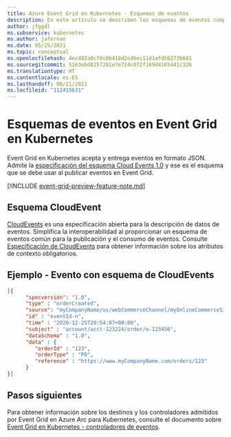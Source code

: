 ```yaml
---
title: Azure Event Grid en Kubernetes - Esquemas de eventos
description: En este artículo se describen los esquemas de eventos compatibles con Event Grid en Azure Arc para Kubernetes
author: jfggdl
ms.subservice: kubernetes
ms.author: jafernan
ms.date: 05/25/2021
ms.topic: conceptual
ms.openlocfilehash: 4ec482a0cf8c0b418d2cd6ec11d1afd56273b681
ms.sourcegitcommit: 5163ebd8257281e7e724c072f169d4165441c326
ms.translationtype: HT
ms.contentlocale: es-ES
ms.lasthandoff: 06/21/2021
ms.locfileid: "112415631"
---
```

# <a name="event-schemas-in-event-grid-on-kubernetes"></a>Esquemas de eventos en Event Grid en Kubernetes
Event Grid en Kubernetes acepta y entrega eventos en formato JSON. Admite la [especificación del esquema Cloud Events 1.0](https://github.com/cloudevents/spec/blob/v1.0/spec.md) y ese es el esquema que se debe usar al publicar eventos en Event Grid. 

[!INCLUDE [event-grid-preview-feature-note.md](../includes/event-grid-preview-feature-note.md)]



## <a name="cloudevent-schema"></a>Esquema CloudEvent
[CloudEvents](https://cloudevents.io/) es una especificación abierta para la descripción de datos de eventos. Simplifica la interoperabilidad al proporcionar un esquema de eventos común para la publicación y el consumo de eventos. Consulte [Especificación de CloudEvents](https://github.com/cloudevents/spec/blob/master/json-format.md#3-envelope) para obtener información sobre los atributos de contexto obligatorios.

## <a name="example--event-using-cloudevents-schema"></a>Ejemplo - Evento con esquema de CloudEvents

```json
[{
      "specversion": "1.0",
      "type" : "orderCreated",
      "source": "myCompanyName/us/webCommerceChannel/myOnlineCommerceSiteBrandName",
      "id" : "eventId-n",
      "time" : "2020-12-25T20:54:07+00:00",
      "subject" : "account/acct-123224/order/o-123456",
      "dataSchema" : "1.0",
      "data" : {
         "orderId" : "123",
         "orderType" : "PO",
         "reference" : "https://www.myCompanyName.com/orders/123"
      }
}]
```

## <a name="next-steps"></a>Pasos siguientes
Para obtener información sobre los destinos y los controladores admitidos por Event Grid en Azure Arc para Kubernetes, consulte el documento sobre [Event Grid en Kubernetes - controladores de eventos](event-handlers.md).